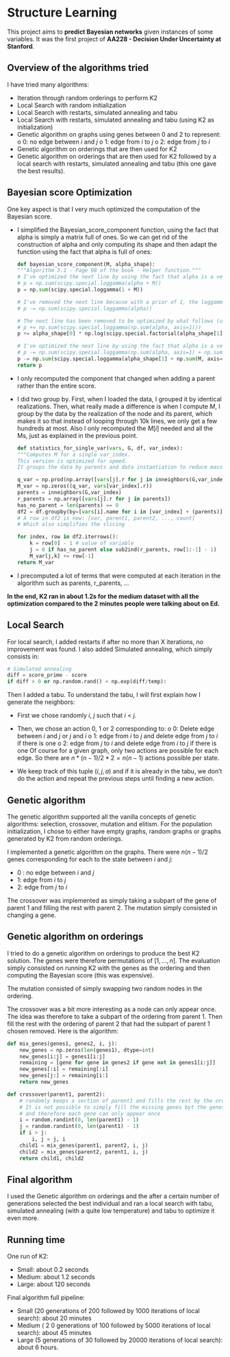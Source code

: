 # Structure Learning
This project aims to **predict Bayesian networks** given instances of some variables. It was the first project of **AA228 - Decision Under Uncertainty at Stanford**.

## Overview of the algorithms tried

I have tried many algorithms:

- Iteration through random orderings to perform K2
- Local Search with random initialization
- Local Search with restarts, simulated annealing and tabu
- Local Search with restarts, simulated annealing and tabu (using K2 as initialization)
- Genetic algorithm on graphs using genes between 0 and 2 to represent:
    o 0: no edge between $i$ and $j$
    o 1: edge from $i$ to $j$
    o 2: edge from $j$ to $i$
- Genetic algorithm on orderings that are then used for K2
- Genetic algorithm on orderings that are then used for K2 followed by a local search with
    restarts, simulated annealing and tabu (this one gave the best results).

## Bayesian score Optimization

One key aspect is that I very much optimized the computation of the Bayesian score.

- I simplified the Bayesian_score_component function, using the fact that alpha is simply a
    matrix full of ones. So we can get rid of the construction of alpha and only computing its
    shape and then adapt the function using the fact that alpha is full of ones:
    ```python
    def bayesian_score_component(M, alpha_shape):
    """Algorithm 5.1 - Page 98 of the book - Helper function."""
    # I've optimized the next line by using the fact that alpha is a vector of 1s
    # p = np.sum(scipy.special.loggamma(alpha + M))
    p = np.sum(scipy.special.loggamma(1 + M))

    # I've removed the next line because with a prior of 1, the loggamma of alpha is 0
    # p -= np.sum(scipy.special.loggamma(alpha))

    # The next line has been removed to be optimized by what follows (using the fact that alpha is a vector of 1s)
    # p += np.sum(scipy.special.loggamma(np.sum(alpha, axis=1)))
    p += alpha_shape[0] * np.log(scipy.special.factorial(alpha_shape[1] - 1))

    # I've optimized the next line by using the fact that alpha is a vector of 1s
    # p -= np.sum(scipy.special.loggamma(np.sum(alpha, axis=1) + np.sum(M, axis=1)))
    p -= np.sum(scipy.special.loggamma(alpha_shape[1] + np.sum(M, axis=1)))
    return p
    ```
- I only recomputed the component that changed when adding a parent rather than the entire
    score.
- I did two group by. First, when I loaded the data, I grouped it by identical realizations. Then,
    what really made a difference is when I compute $M$, I group by the data by the realization of the node and its parent, which makes it so that instead of looping through 10k lines, we only get a few hundreds at most. Also I only recomputed the $M[i]$ needed and all the Ms, just as explained in the previous point.
    ```python
    def statistics_for_single_var(vars, G, df, var_index):
    """Computes M for a single var_index.
    This version is optimized for speed.
    It groups the data by parents and data instantiation to reduce massively the number of iterations."""

    q_var = np.prod(np.array([vars[j].r for j in inneighbors(G,var_index)], dtype=int))
    M_var = np.zeros((q_var, vars[var_index].r))
    parents = inneighbors(G,var_index)
    r_parents = np.array([vars[j].r for j in parents])
    has_no_parent = len(parents) == 0
    df2 = df.groupby(by=[vars[i].name for i in [var_index] + (parents)])['count'].sum().reset_index()
    # A row in df2 is now: [var, parent1, parent2, ..., count]
    # Which also simplifies the slicing

    for index, row in df2.iterrows():
        k = row[0] - 1 # value of variable
        j = 0 if has_no_parent else sub2ind(r_parents, row[1:-1] - 1)
        M_var[j,k] += row[-1]
    return M_var
    ```

- I precomputed a lot of terms that were computed at each iteration in the algorithm such as
    parents, r_parents, ...

**In the end, K2 ran in about 1.2s for the medium dataset with all the optimization compared to the 2 minutes people were talking about on Ed.**

## Local Search

For local search, I added restarts if after no more than X iterations, no improvement was found. I also added Simulated annealing, which simply consists in:
```python
# Simulated annealing
diff = score_prime - score
if diff > 0 or np.random.rand() < np.exp(diff/temp):
```

Then I added a tabu. To understand the tabu, I will first explain how I generate the neighbors:

- First we chose randomly $i$, $j$ such that $i$ < $j$.
- Then, we chose an action 0, 1 or 2 corresponding to:
        o 0: Delete edge between $i$ and $j$ or $j$ and $i$
        o 1: edge from $i$ to $j$ and delete edge from $j$ to $i$ if there is one
        o 2: edge from $j$ to $i$ and delete edge from $i$ to $j$ if there is one
Of course for a given graph, only two actions are possible for each edge. So there are $n*(n- 1 ) / 2 * 2 = n(n-1)$ actions possible per state.

- We keep track of this tuple $(i,j,a)$ and if it is already in the tabu, we don’t do the action and repeat the previous steps until finding a new action.


## Genetic algorithm

The genetic algorithm supported all the vanilla concepts of genetic algorithms: selection, crossover, mutation and elitism. For the population initialization, I chose to either have empty graphs, random graphs or graphs generated by K2 from random orderings.

I implemented a genetic algorithm on the graphs. There were $n(n-1)/2$ genes corresponding for each to the state between $i$ and $j$:
- 0 : no edge between $i$ and $j$
- 1: edge from $i$ to $j$
- 2: edge from $j$ to $i$

The crossover was implemented as simply taking a subpart of the gene of parent 1 and filling the rest with parent 2. The mutation simply consisted in changing a gene.

## Genetic algorithm on orderings

I tried to do a genetic algorithm on orderings to produce the best K2 solution. The genes were therefore permutations of $[1, ..., n]$. The evaluation simply consisted on running K2 with the genes as the ordering and then computing the Bayesian score (this was expensive).

The mutation consisted of simply swapping two random nodes in the ordering.

The crossover was a bit more interesting as a node can only appear once. The idea was therefore to take a subpart of the ordering from parent 1. Then fill the rest with the ordering of parent 2 that had the subpart of parent 1 chosen removed. Here is the algorithm:

```python
def mix_genes(genes1, genes2, i, j):
    new_genes = np.zeros(len(genes1), dtype=int)
    new_genes[i:j] = genes1[i:j]
    remaining = [gene for gene in genes2 if gene not in genes1[i:j]]
    new_genes[:i] = remaining[:i]
    new_genes[j:] = remaining[i:]
    return new_genes

def crossover(parent1, parent2):
    # randomly keeps a section of parent1 and fills the rest by the order specified by the gene of parent2
    # It is not possible to simply fill the missing genes byt the genes of parent2 as we are modeling permutations
    # and therefore each gene can only appear once
    i = random.randint(0, len(parent1) - 1)
    j = random.randint(0, len(parent1) - 1)
    if i > j:
        i, j = j, i
    child1 = mix_genes(parent1, parent2, i, j)
    child2 = mix_genes(parent2, parent1, i, j)
    return child1, child2
```

## Final algorithm

I used the Genetic algorithm on orderings and the after a certain number of generations selected the best individual and ran a local search with tabu, simulated annealing (with a quite low temperature) and tabu to optimize it even more.


## Running time

One run of K2:

- Small: about 0.2 seconds
- Medium: about 1.2 seconds
- Large: about 120 seconds

Final algorithm full pipeline:

- Small (20 generations of 200 followed by 1000 iterations of local search): about 20 minutes
- Medium ( 2 0 generations of 100 followed by 5000 iterations of local search): about 45
    minutes
- Large (5 generations of 30 followed by 20000 iterations of local search): about 6 hours.